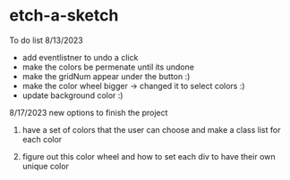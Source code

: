 # etch-a-sketch


To do list 8/13/2023
- add eventlistner to undo a click 
- make the colors be permenate until its undone 
- make the gridNum appear under the button :) 
- make the color wheel bigger -> changed it to select colors :)
- update background color :)


8/17/2023
new options to finish the project

1. have a set of colors that the user can choose and make a class list for each color

2. figure out this color wheel and how to set each div to have their own unique color